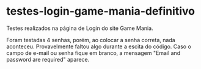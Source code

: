 # testes-login-game-mania-definitivo

Testes realizados na página de Login do site Game Mania.

Foram testadas 4 senhas, porém, ao colocar a senha correta, nada aconteceu. Provavelmente faltou algo durante a escita do código.
Caso o campo de e-mail ou senha fique em branco, a mensagem "Email and password are required" aparece.
